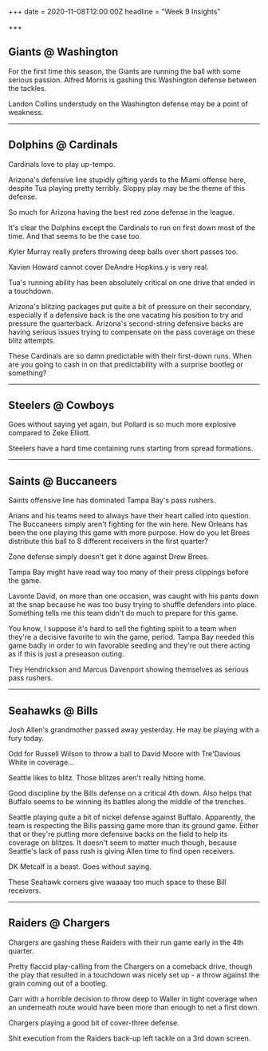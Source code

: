 +++
date = 2020-11-08T12:00:00Z
headline = "Week 9 Insights"

+++
## Giants @ Washington

For the first time this season, the Giants are running the ball with some serious passion. Alfred Morris is gashing this Washington defense between the tackles.

Landon Collins understudy on the Washington defense may be a point of weakness.

***

## Dolphins @ Cardinals

Cardinals love to play up-tempo.

Arizona's defensive line stupidly gifting yards to the Miami offense here, despite Tua playing pretty terribly. Sloppy play may be the theme of this defense.

So much for Arizona having the best red zone defense in the league.

It's clear the Dolphins except the Cardinals to run on first down most of the time. And that seems to be the case too.

Kyler Murray really prefers throwing deep balls over short passes too.

Xavien Howard cannot cover DeAndre Hopkins.y is very real.

Tua's running ability has been absolutely critical on one drive that ended in a touchdown.

Arizona's blitzing packages put quite a bit of pressure on their secondary, especially if a defensive back is the one vacating his position to try and pressure the quarterback. Arizona's second-string defensive backs are having serious issues trying to compensate on the pass coverage on these blitz attempts.

These Cardinals are so damn predictable with their first-down runs. When are you going to cash in on that predictability with a surprise bootleg or something?

***

## Steelers @ Cowboys

Goes without saying yet again, but Pollard is so much more explosive compared to Zeke Elliott.

Steelers have a hard time containing runs starting from spread formations.

***

## Saints @ Buccaneers

Saints offensive line has dominated Tampa Bay's pass rushers.

Arians and his teams need to always have their heart called into question. The Buccaneers simply aren't fighting for the win here. New Orleans has been the one playing this game with more purpose. How do you let Brees distribute this ball to 8 different receivers in the first quarter?

Zone defense simply doesn't get it done against Drew Brees.

Tampa Bay might have read way too many of their press clippings before the game.

Lavonte David, on more than one occasion, was caught with his pants down at the snap because he was too busy trying to shuffle defenders into place. Something tells me this team didn't do much to prepare for this game.

You know, I suppose it's hard to sell the fighting spirit to a team when they're a decisive favorite to win the game, period. Tampa Bay needed this game badly in order to win favorable seeding and they're out there acting as if this is just a preseason outing.

Trey Hendrickson and Marcus Davenport showing themselves as serious pass rushers.

***

## Seahawks @ Bills

Josh Allen's grandmother passed away yesterday. He may be playing with a fury today.

Odd for Russell Wilson to throw a ball to David Moore with Tre'Davious White in coverage...

Seattle likes to blitz. Those blitzes aren't really hitting home.

Good discipline by the Bills defense on a critical 4th down. Also helps that Buffalo seems to be winning its battles along the middle of the trenches.

Seattle playing quite a bit of nickel defense against Buffalo. Apparently, the team is respecting the Bills passing game more than its ground game. Either that or they're putting more defensive backs on the field to help its coverage on blitzes. It doesn't seem to matter much though, because Seattle's lack of pass rush is giving Allen time to find open receivers.

DK Metcalf is a beast. Goes without saying.

These Seahawk corners give waaaay too much space to these Bill receivers.

***

## Raiders @ Chargers

Chargers are gashing these Raiders with their run game early in the 4th quarter.

Pretty flaccid play-calling from the Chargers on a comeback drive, though the play that resulted in a touchdown was nicely set up - a throw against the grain coming out of a bootleg.

Carr with a horrible decision to throw deep to Waller in tight coverage when an underneath route would have been more than enough to net a first down.

Chargers playing a good bit of cover-three defense.

Shit execution from the Raiders back-up left tackle on a 3rd down screen.